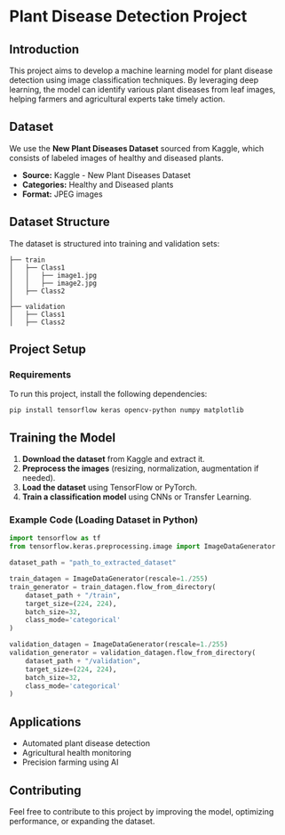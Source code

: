 # Plant Disease Detection Project

## Introduction
This project aims to develop a machine learning model for plant disease detection using image classification techniques. By leveraging deep learning, the model can identify various plant diseases from leaf images, helping farmers and agricultural experts take timely action.

## Dataset
We use the **New Plant Diseases Dataset** sourced from Kaggle, which consists of labeled images of healthy and diseased plants.
* **Source:** Kaggle - New Plant Diseases Dataset
* **Categories:** Healthy and Diseased plants
* **Format:** JPEG images

## Dataset Structure
The dataset is structured into training and validation sets:

```
├── train
│   ├── Class1
│   │   ├── image1.jpg
│   │   ├── image2.jpg
│   ├── Class2
│
├── validation
│   ├── Class1
│   ├── Class2
```

## Project Setup
### Requirements
To run this project, install the following dependencies:

```
pip install tensorflow keras opencv-python numpy matplotlib
```

## Training the Model
1. **Download the dataset** from Kaggle and extract it.
2. **Preprocess the images** (resizing, normalization, augmentation if needed).
3. **Load the dataset** using TensorFlow or PyTorch.
4. **Train a classification model** using CNNs or Transfer Learning.

### Example Code (Loading Dataset in Python)

```python
import tensorflow as tf
from tensorflow.keras.preprocessing.image import ImageDataGenerator

dataset_path = "path_to_extracted_dataset"

train_datagen = ImageDataGenerator(rescale=1./255)
train_generator = train_datagen.flow_from_directory(
    dataset_path + "/train",
    target_size=(224, 224),
    batch_size=32,
    class_mode='categorical'
)

validation_datagen = ImageDataGenerator(rescale=1./255)
validation_generator = validation_datagen.flow_from_directory(
    dataset_path + "/validation",
    target_size=(224, 224),
    batch_size=32,
    class_mode='categorical'
)
```

## Applications
* Automated plant disease detection
* Agricultural health monitoring
* Precision farming using AI

## Contributing
Feel free to contribute to this project by improving the model, optimizing performance, or expanding the dataset.
